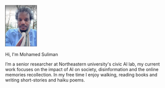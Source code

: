 <img src="assets/css/kambal.png" width="20%" height="20%">
 

Hi, I'm Mohamed Suliman
 
I’m a senior researcher at Northeastern university's civic AI lab, my current work focuses on the impact of AI on society, disinformation and the online memories recollection. In my free time I enjoy walking, reading books and writing short-stories and haiku poems. 














 
 

 
 
 
